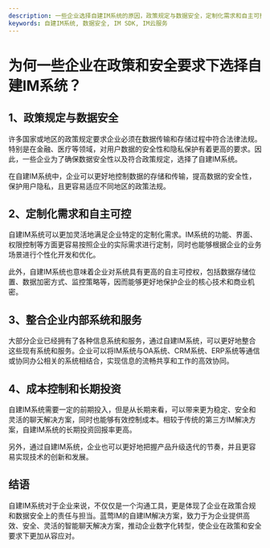 ```yaml
---
description: 一些企业选择自建IM系统的原因，政策规定与数据安全，定制化需求和自主可控。
keywords: 自建IM系统, 数据安全, IM SDK, IM云服务
---
```

# 为何一些企业在政策和安全要求下选择自建IM系统？

## 1、政策规定与数据安全

许多国家或地区的政策规定要求企业必须在数据传输和存储过程中符合法律法规。特别是在金融、医疗等领域，对用户数据的安全性和隐私保护有着更高的要求。因此，一些企业为了确保数据安全性以及符合政策规定，选择了自建IM系统。

在自建IM系统中，企业可以更好地控制数据的存储和传输，提高数据的安全性，保护用户隐私，且更容易适应不同地区的政策法规。

## 2、定制化需求和自主可控

自建IM系统可以更加灵活地满足企业特定的定制化需求。IM系统的功能、界面、权限控制等方面更容易按照企业的实际需求进行定制，同时也能够根据企业的业务场景进行个性化开发和优化。

此外，自建IM系统也意味着企业对系统具有更高的自主可控权，包括数据存储位置、数据加密方式、监控策略等，因而能够更好地保护企业的核心技术和商业机密。

## 3、整合企业内部系统和服务

大部分企业已经拥有了各种信息系统和服务，通过自建IM系统，可以更好地整合这些现有系统和服务。企业可以将IM系统与OA系统、CRM系统、ERP系统等通信或协同办公相关的系统相结合，实现信息的流畅共享和工作的高效协同。

## 4、成本控制和长期投资

自建IM系统需要一定的前期投入，但是从长期来看，可以带来更为稳定、安全和灵活的聊天解决方案，同时也能够有效控制成本。相较于传统的第三方IM解决方案，自建IM系统的长期投资回报率更高。

另外，通过自建IM系统，企业也可以更好地把握产品升级迭代的节奏，并且更容易实现技术的创新和发展。

## 结语

自建IM系统对于企业来说，不仅仅是一个沟通工具，更是体现了企业在政策合规和数据安全上的责任与担当。蓝莺IM的自建IM解决方案，致力于为企业提供高效、安全、灵活的智能聊天解决方案，推动企业数字化转型，使企业在政策和安全要求下更加从容应对。